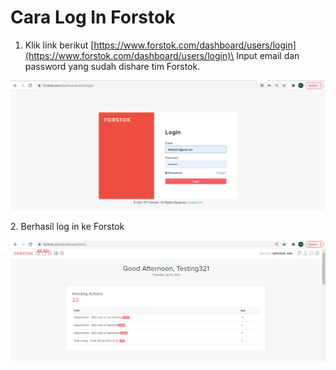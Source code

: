 # Cara Log In Forstok

1. Klik link berikut [https://www.forstok.com/dashboard/users/login](https://www.forstok.com/dashboard/users/login)\
   Input email dan password yang sudah dishare tim Forstok.

![](<../../.gitbook/assets/image (397).png>)

2\. Berhasil log in ke Forstok

![](<../../.gitbook/assets/image (396).png>)
